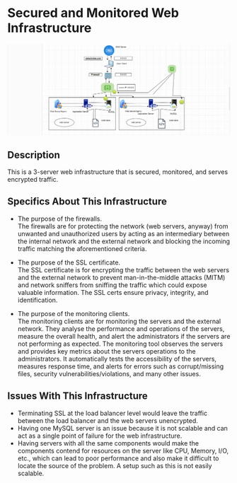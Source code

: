 # Secured and Monitored Web Infrastructure

![Image of a secured and monitored infrastructure](2-secured_and_monitored_web_infrastructure.png)


## Description

This is a 3-server web infrastructure that is secured, monitored, and serves encrypted traffic.

## Specifics About This Infrastructure

+ The purpose of the firewalls.<br/>The firewalls are for protecting the network (web servers, anyway) from unwanted and unauthorized users by acting as an intermediary between the internal network and the external network and blocking the incoming traffic matching the aforementioned criteria.

+ The purpose of the SSL certificate.<br/>The SSL certificate is for encrypting the traffic between the web servers and the external network to prevent man-in-the-middle attacks (MITM) and network sniffers from sniffing the traffic which could expose valuable information. The SSL certs ensure privacy, integrity, and identification.

+ The purpose of the monitoring clients.<br/>The monitoring clients are for monitoring the servers and the external network. They analyse the performance and operations of the servers, measure the overall health, and alert the administrators if the servers are not performing as expected. The monitoring tool observes the servers and provides key metrics about the servers operations to the administrators. It automatically tests the accessibility of the servers, measures response time, and alerts for errors such as corrupt/missing files, security vulnerabilities/violations, and many other issues.

## Issues With This Infrastructure

+ Terminating SSL at the load balancer level would leave the traffic between the load balancer and the web servers unencrypted.
+ Having one MySQL server is an issue because it is not scalable and can act as a single point of failure for the web infrastructure.
+ Having servers with all the same components would make the components contend for resources on the server like CPU, Memory, I/O, etc., which can lead to poor performance and also make it difficult to locate the source of the problem. A setup such as this is not easily scalable. 

